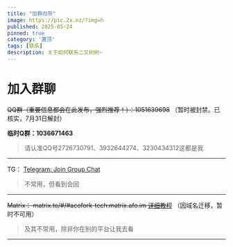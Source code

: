 ```yaml
---
title: "加群向导"
image: https://pic.2x.nz/?img=h
published: 2025-05-24
pinned: true
category: '置顶'
tags: [联系]
description: 关于如何联系二叉树树~
---
```


# 加入群聊

~~QQ群（重要信息都会在此发布，强烈推荐！）：1051639698~~ （暂时被封禁。已核实，7月31日解封）

**临时Q群：1036671463**

> 请认准QQ号2726730791、3932644274、3230434312这都是我

---

TG： [Telegram: Join Group Chat](https://s.afo.im/tg)

> 不常用，但看到会回

---

~~Matrix： matrix.to/#/#acofork-tech:matrix.afo.im [详细教程](https://www.afo.im/posts/element/)~~ （因域名迁移，暂时不可用）

> 及其不常用，除非你在别的平台让我去看

---